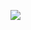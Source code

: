 ![](https://assets.leetcode.com/users/images/0c5b0579-ca45-4bda-87cd-35337797cad0_1664768946.6712177.png)